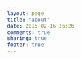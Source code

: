 ```yaml
---
layout: page
title: "about"
date: 2015-02-16 16:26
comments: true
sharing: true
footer: true
---
```

